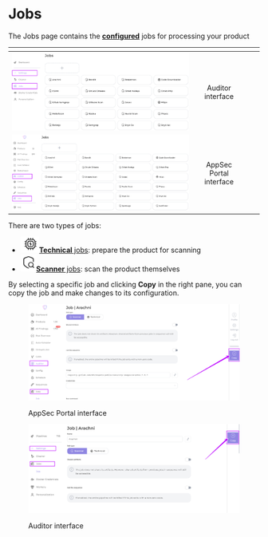 # Jobs

The Jobs page contains the [**configured**](job-configuration.md) jobs for processing your product

<table data-card-size="large" data-view="cards"><thead><tr><th align="center"></th><th align="center"></th><th></th><th data-hidden data-card-cover data-type="files"></th></tr></thead><tbody><tr><td align="center"><img src="../../../.gitbook/assets/image (12).png" alt="" data-size="original"></td><td align="center">Auditor interface</td><td></td><td></td></tr><tr><td align="center"><img src="../../../.gitbook/assets/image (13).png" alt="" data-size="original"></td><td align="center">AppSec Portal interface</td><td></td><td></td></tr></tbody></table>

There are two types of jobs:&#x20;

* <img src="../../../.gitbook/assets/image (22).png" alt="" data-size="line">[**Technical** jobs](technical-jobs.md): prepare the product for scanning
* <img src="../../../.gitbook/assets/image (23).png" alt="" data-size="line">[**Scanner** jobs](scanner-jobs.md): scan the product themselves

By selecting a specific job and clicking **Copy** in the right pane, you can copy the job and make changes to its configuration.

<figure><img src="../../../.gitbook/assets/copy.png" alt=""><figcaption><p>AppSec Portal interface</p></figcaption></figure>

<figure><img src="../../../.gitbook/assets/copy aud.png" alt=""><figcaption><p>Auditor interface</p></figcaption></figure>
